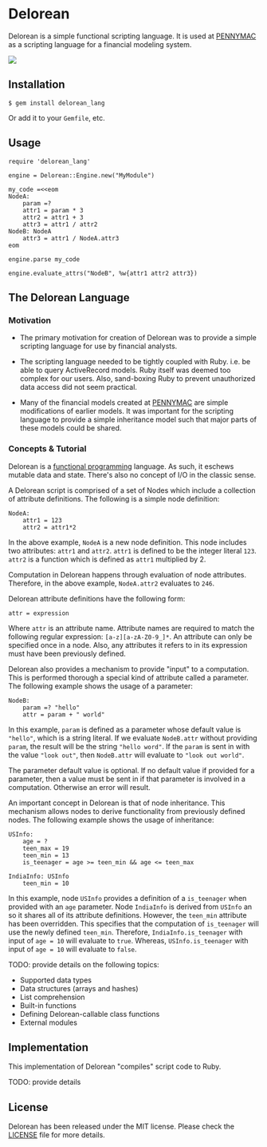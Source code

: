 # Delorean

Delorean is a simple functional scripting language.  It is used at
[PENNYMAC][] as a scripting language for a financial modeling system.

![](http://i.imgur.com/qiG7Av6.jpg)

## Installation

    $ gem install delorean_lang

Or add it to your `Gemfile`, etc.

## Usage

    require 'delorean_lang'

    engine = Delorean::Engine.new("MyModule")

    my_code =<<eom
    NodeA:
        param =?
        attr1 = param * 3
        attr2 = attr1 + 3
        attr3 = attr1 / attr2
    NodeB: NodeA
        attr3 = attr1 / NodeA.attr3
    eom
    
    engine.parse my_code
    
    engine.evaluate_attrs("NodeB", %w{attr1 attr2 attr3})

## The Delorean Language

### Motivation

* The primary motivation for creation of Delorean was to provide a
  simple scripting language for use by financial analysts.

* The scripting language needed to be tightly coupled with
  Ruby. i.e. be able to query ActiveRecord models. Ruby itself was
  deemed too complex for our users. Also, sand-boxing Ruby to prevent
  unauthorized data access did not seem practical.

* Many of the financial models created at [PENNYMAC][] are simple
  modifications of earlier models. It was important for the scripting
  language to provide a simple inheritance model such that major
  parts of these models could be shared.

### Concepts & Tutorial

Delorean is a [functional programming][] language. As such, it eschews
mutable data and state.  There's also no concept of I/O in the classic
sense.

A Delorean script is comprised of a set of Nodes which include a
collection of attribute definitions.  The following is a simple node
definition:

    NodeA:
	    attr1 = 123
		attr2 = attr1*2

In the above example, `NodeA` is a new node definition. This node
includes two attributes: `attr1` and `attr2`. `attr1` is defined to be
the integer literal `123`. `attr2` is a function which is defined as
`attr1` multiplied by 2.

Computation in Delorean happens through evaluation of node attributes.
Therefore, in the above example, `NodeA.attr2` evaluates to `246`.

Delorean attribute definitions have the following form:

	attr = expression
	
Where `attr` is an attribute name. Attribute names are required to
match the following regular expression: `[a-z][a-zA-Z0-9_]*`. An
attribute can only be specified once in a node.  Also, any attributes
it refers to in its expression must have been previously defined.

Delorean also provides a mechanism to provide "input" to a
computation.  This is performed thorough a special kind of attribute
called a parameter.  The following example shows the usage of a
parameter:

    NodeB:
	    param =? "hello"
		attr = param + " world"

In this example, `param` is defined as a parameter whose default value
is `"hello"`, which is a string literal.  If we evaluate `NodeB.attr`
without providing `param`, the result will be the string `"hello
word"`.  If the `param` is sent in with the value `"look out"`, then
`NodeB.attr` will evaluate to `"look out world"`.

The parameter default value is optional.  If no default value if
provided for a parameter, then a value must be sent in if that
parameter is involved in a computation.  Otherwise an error will
result.

An important concept in Delorean is that of node inheritance.  This
mechanism allows nodes to derive functionality from previously defined
nodes.  The following example shows the usage of inheritance:

    USInfo:
		age = ?
		teen_max = 19
		teen_min = 13
		is_teenager = age >= teen_min && age <= teen_max

    IndiaInfo: USInfo
		teen_min = 10
		
In this example, node `USInfo` provides a definition of a
`is_teenager` when provided with an `age` parameter. Node `IndiaInfo`
is derived from `USInfo` an so it shares all of its attribute
definitions.  However, the `teen_min` attribute has been overridden.
This specifies that the computation of `is_teenager` will use the
newly defined `teen_min`.  Therefore, `IndiaInfo.is_teenager` with
input of `age = 10` will evaluate to `true`.  Whereas,
`USInfo.is_teenager` with input of `age = 10` will evaluate to `false`.

TODO: provide details on the following topics:

* Supported data types
* Data structures (arrays and hashes)
* List comprehension
* Built-in functions
* Defining Delorean-callable class functions
* External modules

## Implementation

This implementation of Delorean "compiles" script code to
Ruby.

TODO: provide details

## License

Delorean has been released under the MIT license. Please check the
[LICENSE][] file for more details.

[license]: https://github.com/rubygems/rubygems.org/blob/master/MIT-LICENSE
[pennymac]: http://www.pennymacusa.com
[functional programming]: http://en.wikipedia.org/wiki/Functional_programming
